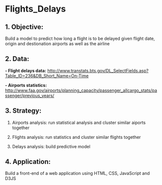 # Flights_Delays

## 1. Objective: 
Build a model to predict how long a flight is to be delayed given flight date, origin and destionation airports as well as the airline

## 2. Data: 

**- Flight delays data:** http://www.transtats.bts.gov/DL_SelectFields.asp?Table_ID=236&DB_Short_Name=On-Time

**- Airports statistics:** http://www.faa.gov/airports/planning_capacity/passenger_allcargo_stats/passenger/previous_years/

## 3. Strategy:

1. Airports analysis: run statistical analysis and cluster similar aiports together

2. Flights analysis: run statistics and cluster similar flights together

3. Delays analysis: build predictive model

## 4. Application:
Build a front-end of a web application using HTML, CSS, JavaScript and D3JS
